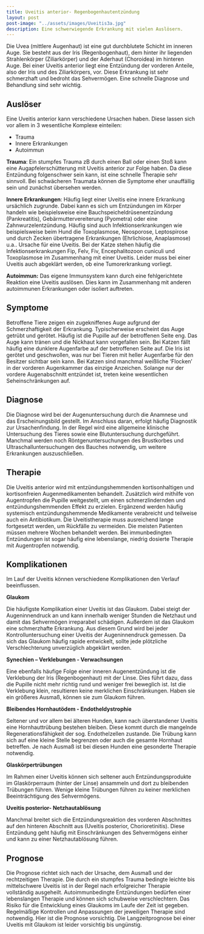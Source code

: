 ```yaml
---
title: Uveitis anterior- Regenbogenhautentzündung
layout: post
post-image: "../assets/images/Uveitis3a.jpg"
description: Eine schwerwiegende Erkrankung mit vielen Auslösern.
---
```


Die Uvea (mittlere Augenhaut) ist eine gut durchblutete Schicht im inneren Auge. Sie besteht aus der Iris (Regenbogenhaut), dem hinter ihr liegenden Strahlenkörper (Ziliarkörper) und der Aderhaut (Choroidea) im hinteren Auge. Bei einer Uveitis anterior liegt eine Entzündung der vorderen Anteile, also der Iris und des Ziliarkörpers, vor. Diese Erkrankung ist sehr schmerzhaft und bedroht das Sehvermögen. Eine schnelle Diagnose und Behandlung sind sehr wichtig. 

<!--excerpt-->

## Auslöser

Eine Uveitis anterior kann verschiedene Ursachen haben. Diese lassen sich vor allem in 3 wesentliche Komplexe einteilen:

- Trauma 
- Innere Erkrankungen
- Autoimmun

__Trauma__: Ein stumpfes Trauma zB durch einen Ball oder einen Stoß kann eine Augapfelerschütterung mit Uveitis anterior zur Folge haben. Da diese Entzündung folgenschwer sein kann, ist eine schnelle Therapie sehr sinnvoll. Bei schwächeren Traumata können die Symptome eher unauffällig sein und zunächst übersehen werden. 

__Innere Erkrankungen__: Häufig liegt einer Uveitis eine innere Erkrankung ursächlich zugrunde. Dabei kann es sich um Entzündungen im Körper handeln wie beispielsweise eine Bauchspeicheldrüsenentzündung (Pankreatitis), Gebärmuttervereiterung (Pyometra) oder eine Zahnwurzelentzündung. Häufig sind auch Infektionserkrankungen wie beispielsweise beim Hund die Toxoplasmose, Neosporose, Leptospirose und durch Zecken übertragene Erkrankungen (Ehrlichiose, Anaplasmose) u.a.. Ursache für eine Uveitis. Bei der Katze stehen häufig die Infektionserkrankungen Fip, Felv, Fiv, Encephalitozoon cuniculi und Toxoplasmose im Zusammenhang mit einer Uveitis. Leider muss bei einer Uveitis auch abgeklärt werden, ob eine Tumorerkrankung vorliegt.

__Autoimmun:__ Das eigene Immunsystem kann durch eine fehlgerichtete Reaktion eine Uveitis auslösen. Dies kann im Zusammenhang mit anderen autoimmunen Erkrankungen oder isoliert auftreten.

## Symptome

Betroffene Tiere zeigen ein zugekniffenes Auge aufgrund der Schmerzhaftigkeit der Erkrankung. Typischerweise erscheint das Auge getrübt und gerötet. Häufig ist die Pupille auf der betroffenen Seite eng. Das Auge kann tränen und die Nickhaut kann vorgefallen sein. Bei Katzen fällt häufig eine dunklere Augenfarbe auf der betroffenen Seite auf. Die Iris ist gerötet und geschwollen, was nur bei Tieren mit heller Augenfarbe für den Besitzer sichtbar sein kann. Bei Katzen sind manchmal weißliche ‘Flocken’ in der vorderen Augenkammer das einzige Anzeichen. Solange nur der vordere Augenabschnitt entzündet ist, treten keine wesentlichen Seheinschränkungen auf. 

## Diagnose

Die Diagnose wird bei der Augenuntersuchung durch die Anamnese und das Erscheinungsbild gestellt. Im Anschluss daran, erfolgt häufig Diagnostik zur Ursachenfindung. In der Regel wird eine allgemeine klinische Untersuchung des Tieres sowie eine Blutuntersuchung durchgeführt. Manchmal werden noch Röntgenuntersuchungen des Brustkorbes und Ultraschalluntersuchungen des Bauches notwendig, um weitere Erkrankungen auszuschließen.  

## Therapie 

Die Uveitis anterior wird mit entzündungshemmenden kortisonhaltigen und kortisonfreien Augenmedikamenten behandelt. Zusätzlich wird mithilfe von Augentropfen die Pupille weitgestellt, um einen schmerzlindernden und entzündungshemmenden Effekt zu erzielen. 
Ergänzend werden häufig systemisch entzündungshemmende Medikamente verabreicht und teilweise auch ein Antibiotikum. 
Die Uveitistherapie muss ausreichend lange fortgesetzt werden, um Rückfälle zu vermeiden. Die meisten Patienten müssen mehrere Wochen behandelt werden. Bei immunbedingten Entzündungen ist sogar häufig eine lebenslange, niedrig dosierte Therapie mit Augentropfen notwendig. 

## Komplikationen

Im Lauf der Uveitis können verschiedene Komplikationen den Verlauf beeinflussen. 

__Glaukom__

Die häufigste Komplikation einer Uveitis ist das Glaukom. Dabei steigt der Augeninnendruck an und kann innerhalb weniger Stunden die Netzhaut und damit das Sehvermögen irreparabel schädigen. Außerdem ist das Glaukom eine schmerzhafte Erkrankung. Aus diesem Grund wird bei jeder Kontrolluntersuchung einer Uveitis der Augeninnendruck gemessen. Da sich das Glaukom häufig rapide entwickelt, sollte jede plötzliche Verschlechterung unverzüglich abgeklärt werden. 

__Synechien – Verklebungen - Verwachsungen__

Eine ebenfalls häufige Folge einer inneren Augenentzündung ist die Verklebung der Iris (Regenbogenhaut) mit der Linse.  Dies führt dazu, dass die Pupille nicht mehr richtig rund und weniger frei beweglich ist. Ist die Verklebung klein, resultieren keine merklichen Einschränkungen. Haben sie ein größeres Ausmaß, können sie zum Glaukom führen. 

__Bleibendes Hornhautödem - Endotheldystrophie__

Seltener und vor allem bei älteren Hunden, kann nach überstandener Uveitis eine Hornhauttrübung bestehen bleiben. Diese kommt durch die mangelnde Regenerationsfähigkeit der sog. Endothelzellen zustande. Die Trübung kann sich auf eine kleine Stelle begrenzen oder auch die gesamte Hornhaut betreffen. Je nach Ausmaß ist bei diesen Hunden eine gesonderte Therapie notwendig.

__Glaskörpertrübungen__

Im Rahmen einer Uveitis können sich seltener auch Entzündungsprodukte im Glaskörperraum (hinter der Linse) ansammeln und dort zu bleibenden Trübungen führen. Wenige kleine Trübungen führen zu keiner merklichen Beeinträchtigung des Sehvermögens.

__Uveitis posterior- Netzhautablösung__

Manchmal breitet sich die Entzündungsreaktion des vorderen Abschnittes auf den hinteren Abschnitt aus (Uveitis posterior, Chorioretinitis). Diese Entzündung geht häufig mit Einschränkungen des Sehvermögens einher und kann zu einer Netzhautablösung führen. 

## Prognose

Die Prognose richtet sich nach der Ursache, dem Ausmaß und der rechtzeitigen Therapie. Die durch ein stumpfes Trauma bedingte leichte bis mittelschwere Uveitis ist in der Regel nach erfolgreicher Therapie vollständig ausgeheilt. 
Autoimmunbedingte Entzündungen bedürfen einer lebenslangen Therapie und können sich schubweise verschlechtern. Das Risiko für die Entwicklung eines Glaukoms im Laufe der Zeit ist gegeben. Regelmäßige Kontrollen und Anpassungen der jeweiligen Therapie sind notwendig. Hier ist die Prognose vorsichtig.
Die Langzeitprognose bei einer Uveitis mit Glaukom ist leider vorsichtig bis ungünstig. 
 

	